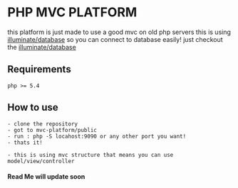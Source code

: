 # PHP MVC PLATFORM
this platform is just made to use a good mvc on old php servers
this is using [illuminate/database](https://github.com/illuminate/database/tree/5.0)
so you can connect to database easily!
just checkout the [illuminate/database](https://github.com/illuminate/database/tree/5.0)

## Requirements
    php >= 5.4

## How to use 
    - clone the repository 
    - got to mvc-platform/public
    - run : php -S locahost:9090 or any other port you want!
    - thats it!

    - this is using mvc structure that means you can use model/view/controller

#### Read Me will update soon


